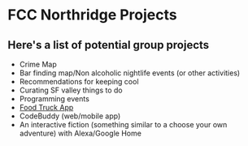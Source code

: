 # FCC Northridge Projects

## Here's a list of potential group projects
- Crime Map
- Bar finding map/Non alcoholic nightlife events (or other activities)
- Recommendations for keeping cool
- Curating SF valley things to do
- Programming events
- [Food Truck App](https://github.com/FreeCodeCampNorthridge/foodtruckapp)
- CodeBuddy (web/mobile app)
- An interactive fiction (something similar to a choose your own adventure) with Alexa/Google Home
